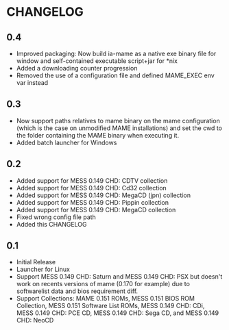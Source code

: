 CHANGELOG
=========

0.4
---

-   Improved packaging: Now build ia-mame as a native exe binary file for 
    window and self-contained executable script+jar for \*nix 
-   Added a downloading counter progression
-   Removed the use of a configuration file and defined MAME\_EXEC env var
    instead

0.3
---

-   Now support paths relatives to mame binary on the mame configuration
    (which is the case on unmodified MAME installations) and set the cwd to
    the folder containing the MAME binary when executing it. 
-   Added batch launcher for Windows

0.2
---

-   Added support for MESS 0.149 CHD: CDTV collection
-   Added support for MESS 0.149 CHD: Cd32 collection
-   Added support for MESS 0.149 CHD: MegaCD (jpn) collection
-   Added support for MESS 0.149 CHD: Pippin collection
-   Added support for MESS 0.149 CHD: MegaCD collection
-   Fixed wrong config file path
-   Added this CHANGELOG

0.1
---

-   Initial Release
-   Launcher for Linux
-   Support MESS 0.149 CHD: Saturn and MESS 0.149 CHD: PSX but doesn't work 
    on recents versions of mame (0.170 for example) due to softwarelist data 
    and bios requirement diff.
-   Support Collections: MAME 0.151 ROMs, MESS 0.151 BIOS ROM Collection, 
    MESS 0.151 Software List ROMs, MESS 0.149 CHD: CDi, 
    MESS 0.149 CHD: PCE CD, MESS 0.149 CHD: Sega CD, and MESS 0.149 CHD: NeoCD
